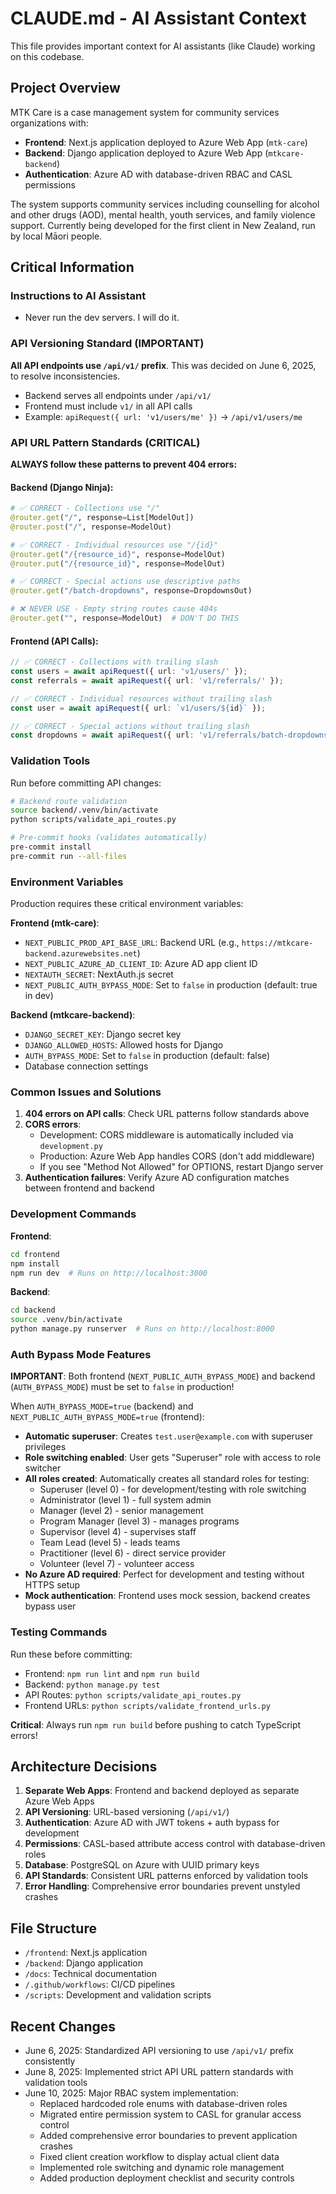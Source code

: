 # CLAUDE.md - AI Assistant Context

This file provides important context for AI assistants (like Claude) working on this codebase.

## Project Overview

MTK Care is a case management system for community services organizations with:
- **Frontend**: Next.js application deployed to Azure Web App (`mtk-care`)
- **Backend**: Django application deployed to Azure Web App (`mtkcare-backend`)
- **Authentication**: Azure AD with database-driven RBAC and CASL permissions

The system supports community services including counselling for alcohol and other drugs (AOD), mental health, youth services, and family violence support. Currently being developed for the first client in New Zealand, run by local Māori people.

## Critical Information

### Instructions to AI Assistant

- Never run the dev servers. I will do it.

### API Versioning Standard (IMPORTANT)

**All API endpoints use `/api/v1/` prefix**. This was decided on June 6, 2025, to resolve inconsistencies.

- Backend serves all endpoints under `/api/v1/`
- Frontend must include `v1/` in all API calls
- Example: `apiRequest({ url: 'v1/users/me' })` → `/api/v1/users/me`

### API URL Pattern Standards (CRITICAL)

**ALWAYS follow these patterns to prevent 404 errors:**

#### Backend (Django Ninja):
```python
# ✅ CORRECT - Collections use "/"
@router.get("/", response=List[ModelOut])
@router.post("/", response=ModelOut)

# ✅ CORRECT - Individual resources use "/{id}"
@router.get("/{resource_id}", response=ModelOut)
@router.put("/{resource_id}", response=ModelOut)

# ✅ CORRECT - Special actions use descriptive paths
@router.get("/batch-dropdowns", response=DropdownsOut)

# ❌ NEVER USE - Empty string routes cause 404s
@router.get("", response=ModelOut)  # DON'T DO THIS
```

#### Frontend (API Calls):
```typescript
// ✅ CORRECT - Collections with trailing slash
const users = await apiRequest({ url: 'v1/users/' });
const referrals = await apiRequest({ url: 'v1/referrals/' });

// ✅ CORRECT - Individual resources without trailing slash
const user = await apiRequest({ url: `v1/users/${id}` });

// ✅ CORRECT - Special actions without trailing slash
const dropdowns = await apiRequest({ url: 'v1/referrals/batch-dropdowns' });
```

### Validation Tools

Run before committing API changes:
```bash
# Backend route validation
source backend/.venv/bin/activate
python scripts/validate_api_routes.py

# Pre-commit hooks (validates automatically)
pre-commit install
pre-commit run --all-files
```

### Environment Variables

Production requires these critical environment variables:

**Frontend (mtk-care)**:
- `NEXT_PUBLIC_PROD_API_BASE_URL`: Backend URL (e.g., `https://mtkcare-backend.azurewebsites.net`)
- `NEXT_PUBLIC_AZURE_AD_CLIENT_ID`: Azure AD app client ID
- `NEXTAUTH_SECRET`: NextAuth.js secret
- `NEXT_PUBLIC_AUTH_BYPASS_MODE`: Set to `false` in production (default: true in dev)

**Backend (mtkcare-backend)**:
- `DJANGO_SECRET_KEY`: Django secret key
- `DJANGO_ALLOWED_HOSTS`: Allowed hosts for Django
- `AUTH_BYPASS_MODE`: Set to `false` in production (default: false)
- Database connection settings

### Common Issues and Solutions

1. **404 errors on API calls**: Check URL patterns follow standards above
2. **CORS errors**: 
   - Development: CORS middleware is automatically included via `development.py`
   - Production: Azure Web App handles CORS (don't add middleware)
   - If you see "Method Not Allowed" for OPTIONS, restart Django server
3. **Authentication failures**: Verify Azure AD configuration matches between frontend and backend

### Development Commands

**Frontend**:
```bash
cd frontend
npm install
npm run dev  # Runs on http://localhost:3000
```

**Backend**:
```bash
cd backend
source .venv/bin/activate
python manage.py runserver  # Runs on http://localhost:8000
```

### Auth Bypass Mode Features

**IMPORTANT**: Both frontend (`NEXT_PUBLIC_AUTH_BYPASS_MODE`) and backend (`AUTH_BYPASS_MODE`) must be set to `false` in production!

When `AUTH_BYPASS_MODE=true` (backend) and `NEXT_PUBLIC_AUTH_BYPASS_MODE=true` (frontend):
- **Automatic superuser**: Creates `test.user@example.com` with superuser privileges
- **Role switching enabled**: User gets "Superuser" role with access to role switcher
- **All roles created**: Automatically creates all standard roles for testing:
  - Superuser (level 0) - for development/testing with role switching
  - Administrator (level 1) - full system admin
  - Manager (level 2) - senior management
  - Program Manager (level 3) - manages programs
  - Supervisor (level 4) - supervises staff
  - Team Lead (level 5) - leads teams
  - Practitioner (level 6) - direct service provider
  - Volunteer (level 7) - volunteer access
- **No Azure AD required**: Perfect for development and testing without HTTPS setup
- **Mock authentication**: Frontend uses mock session, backend creates bypass user

### Testing Commands

Run these before committing:
- Frontend: `npm run lint` and `npm run build`
- Backend: `python manage.py test`
- API Routes: `python scripts/validate_api_routes.py`
- Frontend URLs: `python scripts/validate_frontend_urls.py`

**Critical**: Always run `npm run build` before pushing to catch TypeScript errors!

## Architecture Decisions

1. **Separate Web Apps**: Frontend and backend deployed as separate Azure Web Apps
2. **API Versioning**: URL-based versioning (`/api/v1/`)
3. **Authentication**: Azure AD with JWT tokens + auth bypass for development
4. **Permissions**: CASL-based attribute access control with database-driven roles
5. **Database**: PostgreSQL on Azure with UUID primary keys
6. **API Standards**: Consistent URL patterns enforced by validation tools
7. **Error Handling**: Comprehensive error boundaries prevent unstyled crashes

## File Structure

- `/frontend`: Next.js application
- `/backend`: Django application
- `/docs`: Technical documentation
- `/.github/workflows`: CI/CD pipelines
- `/scripts`: Development and validation scripts

## Recent Changes

- June 6, 2025: Standardized API versioning to use `/api/v1/` prefix consistently
- June 8, 2025: Implemented strict API URL pattern standards with validation tools
- June 10, 2025: Major RBAC system implementation:
  - Replaced hardcoded role enums with database-driven roles
  - Migrated entire permission system to CASL for granular access control
  - Added comprehensive error boundaries to prevent application crashes
  - Fixed client creation workflow to display actual client data
  - Implemented role switching and dynamic role management
  - Added production deployment checklist and security controls